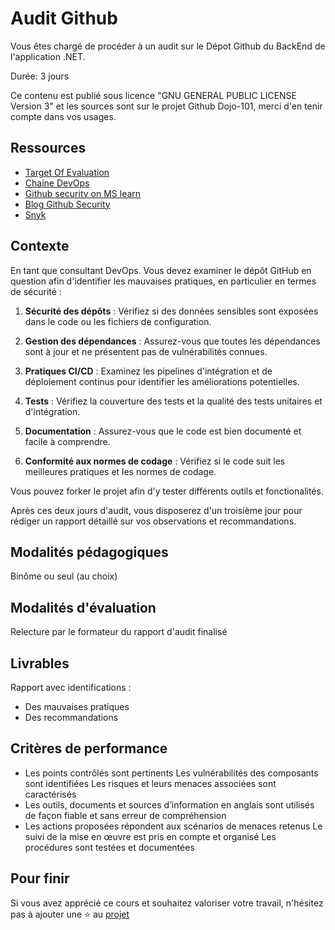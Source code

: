 # Audit Github

Vous êtes chargé de procéder à un audit sur le Dépot Github du BackEnd de l'application .NET.

Durée: 3 jours

Ce contenu est publié sous licence "GNU GENERAL PUBLIC LICENSE Version 3" et les sources sont sur le projet Github Dojo-101, merci d'en tenir compte dans vos usages.

## Ressources

* [Target Of Evaluation](https://github.com/Aif4thah/VulnerableLightApp)
* [Chaine DevOps](https://learn.microsoft.com/fr-fr/azure/cloud-adoption-framework/ready/considerations/devops-toolchain#azure-devops-and-github-toolchain)
* [Github security on MS learn](https://learn.microsoft.com/en-us/collections/rqymc6yw8q5rey)
* [Blog Github Security](https://github.blog/category/security/)
* [Snyk](https://docs.snyk.io/)


## Contexte

En tant que consultant DevOps. Vous devez examiner le dépôt GitHub en question afin d'identifier les mauvaises pratiques, en particulier en termes de sécurité :

1. **Sécurité des dépôts** : Vérifiez si des données sensibles sont exposées dans le code ou les fichiers de configuration.

2. **Gestion des dépendances** : Assurez-vous que toutes les dépendances sont à jour et ne présentent pas de vulnérabilités connues.

3. **Pratiques CI/CD** : Examinez les pipelines d'intégration et de déploiement continus pour identifier les améliorations potentielles.

4. **Tests** : Vérifiez la couverture des tests et la qualité des tests unitaires et d'intégration.

5. **Documentation** : Assurez-vous que le code est bien documenté et facile à comprendre.

6. **Conformité aux normes de codage** : Vérifiez si le code suit les meilleures pratiques et les normes de codage.

Vous pouvez forker le projet afin d'y tester différents outils et fonctionalités.

Après ces deux jours d'audit, vous disposerez d'un troisième jour pour rédiger un rapport détaillé sur vos observations et recommandations.


## Modalités pédagogiques

Binôme ou seul (au choix)

## Modalités d'évaluation

Relecture par le formateur du rapport d'audit finalisé

## Livrables

Rapport avec identifications :

* Des mauvaises pratiques
* Des recommandations

## Critères de performance

* Les points contrôlés sont pertinents Les vulnérabilités des composants sont identifiées Les risques et leurs menaces associées sont caractérisés 
* Les outils, documents et sources d’information en anglais sont utilisés de façon fiable et sans erreur de compréhension
* Les actions proposées répondent aux scénarios de menaces retenus Le suivi de la mise en œuvre est pris en compte et organisé Les procédures sont testées et documentées

## Pour finir

Si vous avez apprécié ce cours et souhaitez valoriser votre travail, n'hésitez pas à ajouter une ⭐ au [projet](https://github.com/Aif4thah/Dojo-101)